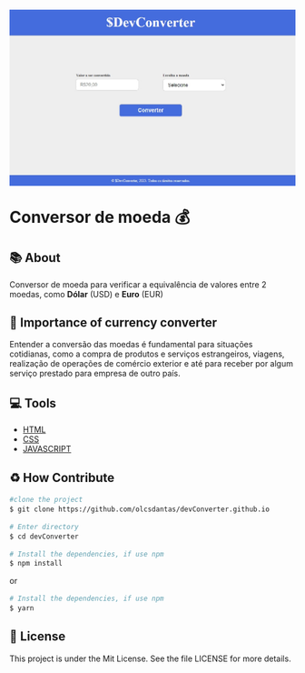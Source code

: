 <h1 align center>
<img src="./img/devConverter.jpg" />

<p>Conversor de moeda 💰</p>
</h1>

## 📚 About
Conversor de moeda para verificar a equivalência de valores entre 2 moedas, como **Dólar** (USD) e **Euro** (EUR)

## 💭 Importance of currency converter
Entender a conversão das moedas é fundamental para situações cotidianas, como a compra de produtos e serviços estrangeiros, viagens, realização de operações de comércio exterior e até para receber por algum serviço prestado para empresa de outro país.

## 💻 Tools
- [HTML](https://developer.mozilla.org/pt-BR/docs/Web/HTML)
- [CSS](https://developer.mozilla.org/pt-BR/docs/Web/CSS)
- [JAVASCRIPT](https://www.javascript.com/)

## ♻ How Contribute
```bash
#clone the project
$ git clone https://github.com/olcsdantas/devConverter.github.io 
```

```bash
# Enter directory
$ cd devConverter
```

```bash
# Install the dependencies, if use npm
$ npm install
```
<p>or</p>

```bash
# Install the dependencies, if use npm
$ yarn
```

## 📜 License
This project is under the Mit License. See the file LICENSE for more details.